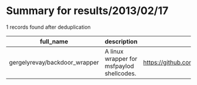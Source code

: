 
# Summary for results/2013/02/17
    
1 records found after deduplication

| full_name | description | html_url | matched_list | matched_count | pushed_at | size | stargazers_count | language | forks_count | vul_ids |
|-------------------------------|-------------------------------------------|--------------------------------------------------|----------------|-----------------|---------------------------|--------|--------------------|------------|---------------|-----------|
| gergelyrevay/backdoor_wrapper | A linux wrapper for msfpaylod shellcodes. | https://github.com/gergelyrevay/backdoor_wrapper | ['shellcode'] | 1 | 2013-02-17 18:28:15+00:00 | 104 | 2 | C | 2 | [] |
